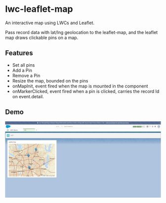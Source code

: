 # lwc-leaflet-map

An interactive map using LWCs and Leaflet.

Pass record data with lat/lng geolocation to the leaflet-map, and the leaflet map draws clickable pins on a map.

## Features
 * Set all pins
 * Add a Pin
 * Remove a Pin
 * Resize the map, bounded on the pins
 * onMapInit, event fired when the map is mounted in the component
 * onMarkerClicked, event fired when a pin is clicked, carries the record Id on event.detail.

## Demo
![demo gif](lwc-leaflet-map.gif)
